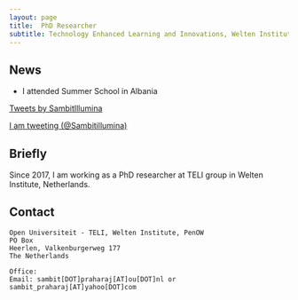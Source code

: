 ```yaml
---
layout: page
title:  PhD Researcher
subtitle: Technology Enhanced Learning and Innovations, Welten Institute, Open Universiteit, Netherlands
---
```


## News
- I attended Summer School in Albania
<p> <a class="twitter-timeline" href="https://twitter.com/SambitIllumina?ref_src=twsrc%5Etfw">Tweets by SambitIllumina</a> <script async src="https://platform.twitter.com/widgets.js" charset="utf-8"></script> </p>
<p>
 <a class="twitter-timeline"
 href="https://twitter.com/Sambitillumina"
 data-widget-id="539487832448843776"
 data-chrome="nofooter noborders transparent" data-tweet-limit="3">I am tweeting (@Sambitillumina)</a>
 <script>
						!function(d, s, id) {
							var js, fjs = d.getElementsByTagName(s)[0], p = /^http:/
									.test(d.location) ? 'http' : 'https';
							if (!d.getElementById(id)) {
								js = d.createElement(s);
								js.id = id;
								js.src = p
										+ "://platform.twitter.com/widgets.js";
								fjs.parentNode.insertBefore(js, fjs);
							}
						}(document, "script", "twitter-wjs");
 </script>
</p>

## Briefly

Since 2017, I am working as a PhD researcher at TELI group in Welten Institute, Netherlands.

## Contact

```
Open Universiteit - TELI, Welten Institute, PenOW
PO Box 
Heerlen, Valkenburgerweg 177
The Netherlands

Office: 
Email: sambit[DOT]praharaj[AT]ou[DOT]nl or sambit_praharaj[AT]yahoo[DOT]com
```

